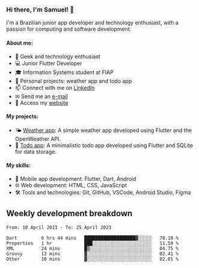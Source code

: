 ### Hi there, I'm Samuel! 👋

I'm a Brazilian junior app developer and technology enthusiast, with a passion for computing and software development.

#### About me:

- 🌟 Geek and technology enthusiast
- 💻 Junior Flutter Developer
- 🎓 Information Systems student at FIAP
- 🔭 Personal projects: weather app and todo app
- 📫 Connect with me on [LinkedIn](https://www.linkedin.com/in/samuel-s-marques/)
- ✉ Send me an [e-mail](mailto:samuel.s.marques@protonmail.com)
- 🔗 Access my [website](https://samuel-marques.me/)

#### My projects:

- 🌤️ [Weather app](https://github.com/samuel-s-marques/weather-app): A simple weather app developed using Flutter and the OpenWeather API.
- 📝 [Todo app](https://github.com/samuel-s-marques/todo-app): A minimalistic todo app developed using Flutter and SQLite for data storage.

#### My skills:

- 📱 Mobile app development: Flutter, Dart, Android
- 🌐 Web development: HTML, CSS, JavaScript
- 🛠️ Tools and technologies: Git, GitHub, VSCode, Android Studio, Figma

## Weekly development breakdown
<!--START_SECTION:waka-->

```text
From: 18 April 2023 - To: 25 April 2023

Dart         6 hrs 44 mins   ███████████████████▓░░░░░   78.10 %
Properties   1 hr            ███░░░░░░░░░░░░░░░░░░░░░░   11.59 %
XML          24 mins         █▒░░░░░░░░░░░░░░░░░░░░░░░   04.75 %
Groovy       12 mins         ▓░░░░░░░░░░░░░░░░░░░░░░░░   02.41 %
Other        10 mins         ▓░░░░░░░░░░░░░░░░░░░░░░░░   02.01 %
```

<!--END_SECTION:waka-->
